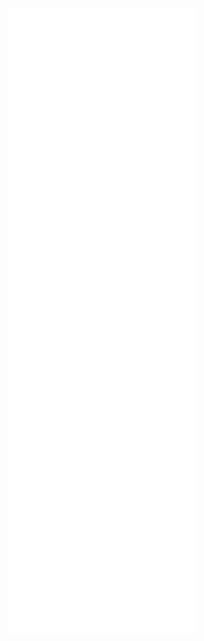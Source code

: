 <p>
    <div style="width:100%; height:350px;border:none;text-align:center">
		<iframe allowtransparency="yes" frameborder="0" width="300" height="1000" src="/programthink/1.mhtml"/>
	</div>
</p>